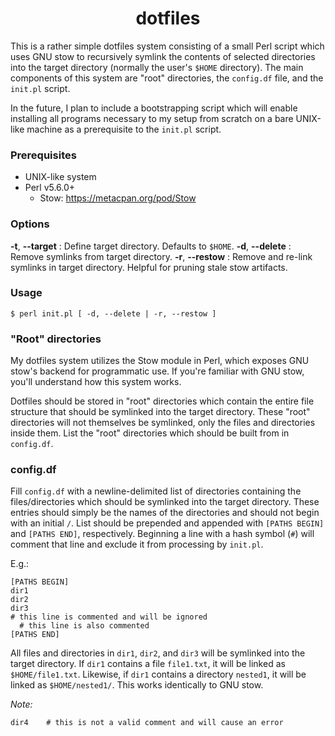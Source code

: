 <div align="center">
  <h1>
    dotfiles
  </h1>
</div>

This is a rather simple dotfiles system consisting of a small Perl script which uses GNU stow to recursively symlink the contents of selected directories into the target directory (normally the user's `$HOME` directory). The main components of this system are "root" directories, the `config.df` file, and the `init.pl` script.

In the future, I plan to include a bootstrapping script which will enable installing all programs necessary to my setup from scratch on a bare UNIX-like machine as a prerequisite to the `init.pl` script.

### Prerequisites
- UNIX-like system
- Perl v5.6.0+
  - Stow: https://metacpan.org/pod/Stow

### Options
**-t**, **--target** : Define target directory. Defaults to `$HOME`.
**-d**, **--delete** : Remove symlinks from target directory.
**-r**, **--restow** : Remove and re-link symlinks in target directory. Helpful for pruning stale stow artifacts.

### Usage
```console
$ perl init.pl [ -d, --delete | -r, --restow ]
```

### "Root" directories
My dotfiles system utilizes the Stow module in Perl, which exposes GNU stow's backend for programmatic use. If you're familiar with GNU stow, you'll understand how this system works.

Dotfiles should be stored in "root" directories which contain the entire file structure that should be symlinked into the target directory. These "root" directories will not themselves be symlinked, only the files and directories inside them. List the "root" directories which should be built from in `config.df`.

### config.df
Fill `config.df` with a newline-delimited list of directories containing the files/directories which should be symlinked into the target directory. These entries should simply be the names of the directories and should not begin with an initial `/`. List should be prepended and appended with `[PATHS BEGIN]` and `[PATHS END]`, respectively. Beginning a line with a hash symbol (`#`) will comment that line and exclude it from processing by `init.pl`.

E.g.:
```
[PATHS BEGIN]
dir1
dir2
dir3
# this line is commented and will be ignored
  # this line is also commented
[PATHS END]
```

All files and directories in `dir1`, `dir2`, and `dir3` will be symlinked into the target directory. If `dir1` contains a file `file1.txt`, it will be linked as `$HOME/file1.txt`. Likewise, if `dir1` contains a directory `nested1`, it will be linked as `$HOME/nested1/`. This works identically to GNU stow.

_Note:_
```
dir4    # this is not a valid comment and will cause an error
```

